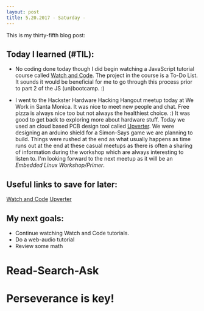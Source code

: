 ```yaml
---
layout: post
title: 5.20.2017 - Saturday - 
---
```


This is my thirty-fifth blog post: 

## Today I learned (#TIL):   
  
- No coding done today though I did begin watching a JavaScript tutorial course called [Watch and Code](https://watchandcode.com).  The project in the course is a To-Do List.  It sounds it would be beneficial for me to go through this process prior to part 2 of the JS (un)bootcamp.  :)

- I went to the Hackster Hardware Hacking Hangout meetup today at We Work in Santa Monica.  It was nice to meet new people and chat.  Free pizza is always nice too but not always the healthiest choice. :)  It was good to get back to exploring more about hardware stuff.  Today we used an cloud based PCB design tool called [Upverter](https://upverter.com).  We were designing an arduino shield for a Simon-Says game we are planning to build. Things were rushed at the end as what usually happens as time runs out at the end at these casual meetups as there is often a sharing of information during the workshop which are always interesting to listen to.  I'm looking forward to the next meetup as it will be an _Embedded Linux Workshop/Primer_.  


## Useful links to save for later:

[Watch and Code](https://watchandcode.com)
[Upverter](https://upverter.com)


## My next goals:

- Continue watching Watch and Code tutorials.
- Do a web-audio tutorial
- Review some math


# Read-Search-Ask

# Perseverance is key!







